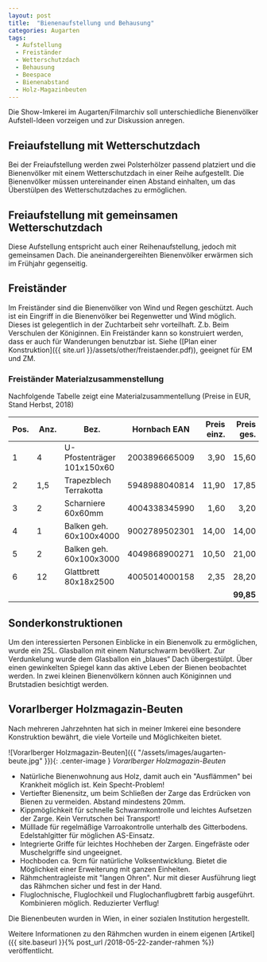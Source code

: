 ```yaml
---
layout: post
title:  "Bienenaufstellung und Behausung"
categories: Augarten
tags:
  - Aufstellung
  - Freiständer
  - Wetterschutzdach
  - Behausung
  - Beespace
  - Bienenabstand
  - Holz-Magazinbeuten
---
```


Die Show-Imkerei im Augarten/Filmarchiv soll unterschiedliche Bienenvölker Aufstell-Ideen vorzeigen
und zur Diskussion anregen.

## Freiaufstellung mit Wetterschutzdach
Bei der Freiaufstellung werden zwei Polsterhölzer passend platziert und die Bienenvölker mit einem
Wetterschutzdach in einer Reihe aufgestellt. Die Bienenvölker müssen untereinander einen Abstand
einhalten, um das Überstülpen des Wetterschutzdaches zu ermöglichen.

## Freiaufstellung mit gemeinsamen Wetterschutzdach
Diese Aufstellung entspricht auch einer Reihenaufstellung, jedoch mit gemeinsamen Dach. Die
aneinandergereihten Bienenvölker erwärmen sich im Frühjahr gegenseitig.

## Freiständer
Im Freiständer sind die Bienenvölker von Wind und Regen geschützt. Auch ist ein Eingriff in die
Bienenvölker bei Regenwetter und Wind möglich. Dieses ist gelegentlich in der Zuchtarbeit sehr
vorteilhaft. Z.b. Beim Verschulen der Königinnen. Ein Freiständer kann so konstruiert werden, dass er
auch für Wanderungen benutzbar ist. Siehe ([Plan einer Konstruktion]({{ site.url }}/assets/other/freistaender.pdf)), geeignet für EM und ZM.

### Freiständer Materialzusammenstellung
Nachfolgende Tabelle zeigt eine Materialzusammentellung (Preise in EUR, Stand Herbst, 2018)

| Pos. | Anz. | Bez.                       | Hornbach EAN  | Preis einz. | Preis ges. |
|------|------|----------------------------|---------------|------------:|-----------:|
| 1    | 4    | U-Pfostenträger 101x150x60 | 2003896665009 | 3,90        | 15,60      |
| 2    | 1,5  | Trapezblech Terrakotta     | 5948988040814 | 11,90       | 17,85      |
| 3    | 2    | Scharniere 60x60mm         | 4004338345990 | 1,60        | 3,20       |
| 4    | 1    | Balken geh. 60x100x4000    | 9002789502301 | 14,00       | 14,00      |
| 5    | 2    | Balken geh. 60x100x3000    | 4049868900271 | 10,50       | 21,00      |
| 6    | 12   | Glattbrett 80x18x2500      | 4005014000158 | 2,35        | 28,20      |
|      |      |                            |               |             | **99,85**  |

## Sonderkonstruktionen
Um den interessierten Personen Einblicke in ein Bienenvolk zu ermöglichen, wurde ein 25L. Glasballon
mit einem Naturschwarm bevölkert. Zur Verdunkelung wurde dem Glasballon ein „blaues“ Dach
übergestülpt. Über einen gewinkelten Spiegel kann das aktive Leben der Bienen beobachtet werden.
In zwei kleinen Bienenvölkern können auch Königinnen und Brutstadien besichtigt werden.

## Vorarlberger Holzmagazin-Beuten
Nach mehreren Jahrzehnten hat sich in meiner Imkerei eine besondere Konstruktion bewährt, die viele Vorteile und Möglichkeiten bietet.

![Vorarlberger Holzmagazin-Beuten]({{ "/assets/images/augarten-beute.jpg" }}){: .center-image }
*Vorarlberger Holzmagazin-Beuten*

- Natürliche Bienenwohnung aus Holz, damit auch ein "Ausflämmen" bei Krankheit möglich ist. Kein Specht-Problem!
- Vertiefter Bienensitz, um beim Schließen der Zarge das Erdrücken von Bienen zu vermeiden. Abstand mindestens 20mm.
- Kippmöglichkeit für schnelle Schwarmkontrolle und leichtes Aufsetzen der Zarge. Kein Verrutschen bei Transport!
- Mülllade für regelmäßige Varroakontrolle unterhalb des Gitterbodens. Edelstahlgitter für möglichen AS-Einsatz.
- Integrierte Griffe für leichtes Hochheben der Zargen. Eingefräste oder Muschelgriffe sind ungeeignet.
- Hochboden ca. 9cm für natürliche Volksentwicklung. Bietet die Möglichkeit einer Erweiterung mit ganzen Einheiten.
- Rähmchentragleiste mit "langen Ohren". Nur mit dieser Ausführung liegt das Rähmchen sicher und fest in der Hand.
- Fluglochnische, Fluglochkeil und Fluglochanflugbrett farbig ausgeführt. Kombinieren möglich. Reduzierter Verflug!

Die Bienenbeuten wurden in Wien, in einer sozialen Institution hergestellt.

Weitere Informationen zu den Rähmchen wurden in einem eigenen [Artikel]({{ site.baseurl }}{% post_url /2018-05-22-zander-rahmen %}) veröffentlicht.
